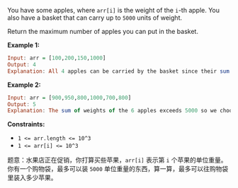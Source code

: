 You have some apples, where `arr[i]` is the weight of the `i`-th apple.  You also have a basket that can carry up to `5000` units of weight.

Return the maximum number of apples you can put in the basket.

**Example 1:**

```haskell
Input: arr = [100,200,150,1000]
Output: 4
Explanation: All 4 apples can be carried by the basket since their sum of weights is 1450.
```

**Example 2:**

```haskell
Input: arr = [900,950,800,1000,700,800]
Output: 5
Explanation: The sum of weights of the 6 apples exceeds 5000 so we choose any 5 of them.
```

**Constraints:**
- `1 <= arr.length <= 10^3`
- `1 <= arr[i] <= 10^3`

题意：水果店正在促销，你打算买些苹果，`arr[i]` 表示第 `i` 个苹果的单位重量。你有一个购物袋，最多可以装 `5000` 单位重量的东西，算一算，最多可以往购物袋里装入多少苹果。
 
